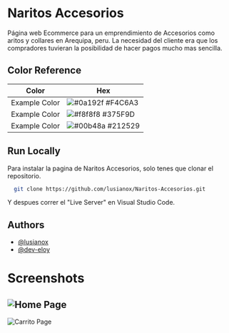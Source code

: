 
# Naritos Accesorios 

Página web Ecommerce para un emprendimiento de Accesorios como aritos y collares en Arequipa, peru. La necesidad del cliente era que los compradores tuvieran la posibilidad de hacer pagos mucho mas sencilla.



## Color Reference

| Color             | Hex                                                                |
| ----------------- | ------------------------------------------------------------------ |
| Example Color | ![#0a192f](https://via.placeholder.com/10/0a192f?text=+) #F4C6A3 |
| Example Color | ![#f8f8f8](https://via.placeholder.com/10/f8f8f8?text=+) #375F9D |
| Example Color | ![#00b48a](https://via.placeholder.com/10/00b48a?text=+) #212529 |





## Run Locally

Para instalar la pagina de Naritos Accesorios, solo tenes que clonar el repositorio.

```bash
  git clone https://github.com/lusianox/Naritos-Accesorios.git
```

Y despues correr el "Live Server" en Visual Studio Code.


    
## Authors

- [@lusianox](https://github.com/lusianox)
- [@dev-eloy](https://github.com/dev-eloy)



# Screenshots

![Home Page](https://i.imgur.com/E9R4BZu.png)
--------------------------
![Carrito Page](https://i.imgur.com/BvltGgh.png)


